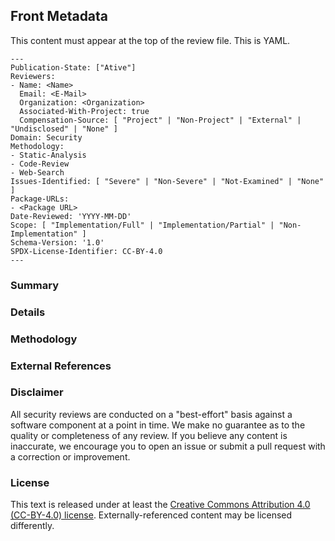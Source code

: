 ## Front Metadata

This content must appear at the top of the review file. This is YAML.
```
---
Publication-State: ["Ative"]
Reviewers:
- Name: <Name>
  Email: <E-Mail>
  Organization: <Organization>
  Associated-With-Project: true
  Compensation-Source: [ "Project" | "Non-Project" | "External" | "Undisclosed" | "None" ]
Domain: Security
Methodology:
- Static-Analysis
- Code-Review
- Web-Search
Issues-Identified: [ "Severe" | "Non-Severe" | "Not-Examined" | "None" ]
Package-URLs:
- <Package URL>
Date-Reviewed: 'YYYY-MM-DD'
Scope: [ "Implementation/Full" | "Implementation/Partial" | "Non-Implementation" ]
Schema-Version: '1.0'
SPDX-License-Identifier: CC-BY-4.0
---
```

### Summary

<!-- [Required]
	Add a summary of the review. It can be as simple as,
	"There were no notable findings." This section should be
	no more than one short paragraph.
-->

### Details

<!-- [Optional]
	Use this section to describe any findings and to provide
	additional information. It can be as long as you'd like.
	If a threat model or assumed context is relevant, feel free
	to include it here.
-->

### Methodology

<!-- [Required]
	This section describes what was actually done when performing
	the review.
-->

### External References

<!-- [Optional]
	If the security review was conducted by a third-party or published
	at an external location, include a reference to that assessment. You
	can also reference external URLs for any other purpose.
-->

### Disclaimer

All security reviews are conducted on a "best-effort" basis against a software
component at a point in time. We make no guarantee as to the quality or completeness
of any review. If you believe any content is inaccurate, we encourage you to open
an issue or submit a pull request with a correction or improvement.

### License

This text is released under at least the
[Creative Commons Attribution 4.0 (CC-BY-4.0) license](https://creativecommons.org/licenses/by/4.0/legalcode.txt).
Externally-referenced content may be licensed differently.
